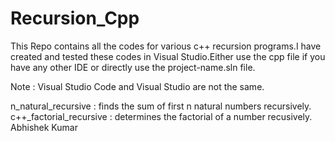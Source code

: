 # Recursion_Cpp

This Repo contains all the codes for various c++ recursion programs.I have created and tested these codes in Visual Studio.Either use the cpp file if you have any other IDE or directly use the project-name.sln file.

Note : Visual Studio Code and Visual Studio are not the same.

n_natural_recursive : finds the sum of first n natural numbers recursively.
c++_factorial_recursive : determines the factorial of a number recusively. 
Abhishek Kumar

